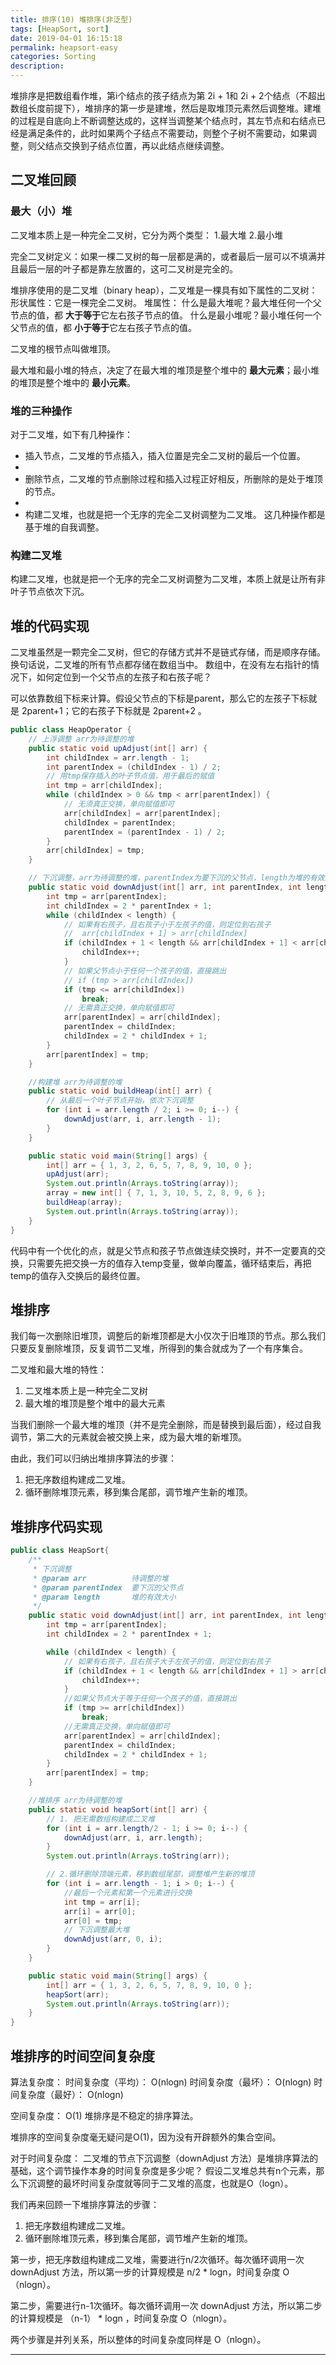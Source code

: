 ```yaml
---
title: 排序(10) 堆排序(非泛型)
tags: [HeapSort, sort]
date: 2019-04-01 16:15:18
permalink: heapsort-easy
categories: Sorting
description:
---
```

<p class="description">堆排序是把数组看作堆，第i个结点的孩子结点为第 2i + 1和 2i + 2个结点（不超出数组长度前提下），堆排序的第一步是建堆，然后是取堆顶元素然后调整堆。建堆的过程是自底向上不断调整达成的，这样当调整某个结点时，其左节点和右结点已经是满足条件的，此时如果两个子结点不需要动，则整个子树不需要动，如果调整，则父结点交换到子结点位置，再以此结点继续调整。</p>


<!-- more -->

## 二叉堆回顾
### 最大（小）堆
二叉堆本质上是一种完全二叉树，它分为两个类型：
1.最大堆
2.最小堆

完全二叉树定义：如果一棵二叉树的每一层都是满的，或者最后一层可以不填满并且最后一层的叶子都是靠左放置的，这可二叉树是完全的。

堆排序使用的是二叉堆（binary heap），二叉堆是一棵具有如下属性的二叉树：
形状属性：它是一棵完全二叉树。
堆属性：
什么是最大堆呢？最大堆任何一个父节点的值，都 **大于等于**它左右孩子节点的值。
什么是最小堆呢？最小堆任何一个父节点的值，都 **小于等于**它左右孩子节点的值。

二叉堆的根节点叫做堆顶。

最大堆和最小堆的特点，决定了在最大堆的堆顶是整个堆中的 **最大元素**；最小堆的堆顶是整个堆中的 **最小元素**。

### 堆的三种操作

对于二叉堆，如下有几种操作：
- 插入节点，二叉堆的节点插入，插入位置是完全二叉树的最后一个位置。
- 
- 删除节点，二叉堆的节点删除过程和插入过程正好相反，所删除的是处于堆顶的节点。
- 
- 构建二叉堆，也就是把一个无序的完全二叉树调整为二叉堆。
这几种操作都是基于堆的自我调整。



### 构建二叉堆
构建二叉堆，也就是把一个无序的完全二叉树调整为二叉堆，本质上就是让所有非叶子节点依次下沉。

## 堆的代码实现

二叉堆虽然是一颗完全二叉树，但它的存储方式并不是链式存储，而是顺序存储。换句话说，二叉堆的所有节点都存储在数组当中。
数组中，在没有左右指针的情况下，如何定位到一个父节点的左孩子和右孩子呢？

可以依靠数组下标来计算。假设父节点的下标是parent，那么它的左孩子下标就是 2parent+1；它的右孩子下标就是  2parent+2 。

```java 堆的上浮和下浮调整操作
public class HeapOperator {
    // 上浮调整 arr为待调整的堆
    public static void upAdjust(int[] arr) {
        int childIndex = arr.length - 1;
        int parentIndex = (childIndex - 1) / 2;
        // 用tmp保存插入的叶子节点值，用于最后的赋值
        int tmp = arr[childIndex];
        while (childIndex > 0 && tmp < arr[parentIndex]) {
            // 无须真正交换，单向赋值即可
            arr[childIndex] = arr[parentIndex];
            childIndex = parentIndex;
            parentIndex = (parentIndex - 1) / 2;
        }
        arr[childIndex] = tmp;
    }

    // 下沉调整，arr为待调整的堆，parentIndex为要下沉的父节点，length为堆的有效大小
    public static void downAdjust(int[] arr, int parentIndex, int length) {
        int tmp = arr[parentIndex];
        int childIndex = 2 * parentIndex + 1;
        while (childIndex < length) {
            // 如果有右孩子，且右孩子小于左孩子的值，则定位到右孩子
            //  arr[childIndex + 1] > arr[childIndex]
            if (childIndex + 1 < length && arr[childIndex + 1] < arr[childIndex]) {
                childIndex++;
            }
            // 如果父节点小于任何一个孩子的值，直接跳出
            // if (tmp > arr[childIndex]) 
            if (tmp <= arr[childIndex]) 
                break;
            // 无需真正交换，单向赋值即可
            arr[parentIndex] = arr[childIndex];
            parentIndex = childIndex;
            childIndex = 2 * childIndex + 1;
        }
        arr[parentIndex] = tmp;
    }

    //构建堆 arr为待调整的堆
    public static void buildHeap(int[] arr) {
        // 从最后一个叶子节点开始，依次下沉调整
        for (int i = arr.length / 2; i >= 0; i--) {
            downAdjust(arr, i, arr.length - 1);
        }
    }

    public static void main(String[] args) {
        int[] arr = { 1, 3, 2, 6, 5, 7, 8, 9, 10, 0 };
        upAdjust(arr);
        System.out.println(Arrays.toString(array));
        array = new int[] { 7, 1, 3, 10, 5, 2, 8, 9, 6 };
        buildHeap(array);
        System.out.println(Arrays.toString(array));
    }
}
```

代码中有一个优化的点，就是父节点和孩子节点做连续交换时，并不一定要真的交换，只需要先把交换一方的值存入temp变量，做单向覆盖，循环结束后，再把temp的值存入交换后的最终位置。


## 堆排序
我们每一次删除旧堆顶，调整后的新堆顶都是大小仅次于旧堆顶的节点。那么我们只要反复删除堆顶，反复调节二叉堆，所得到的集合就成为了一个有序集合。

二叉堆和最大堆的特性：
1. 二叉堆本质上是一种完全二叉树
2. 最大堆的堆顶是整个堆中的最大元素

当我们删除一个最大堆的堆顶（并不是完全删除，而是替换到最后面），经过自我调节，第二大的元素就会被交换上来，成为最大堆的新堆顶。

由此，我们可以归纳出堆排序算法的步骤：
1. 把无序数组构建成二叉堆。
2. 循环删除堆顶元素，移到集合尾部，调节堆产生新的堆顶。

## 堆排序代码实现
```java 堆排序实现
public class HeapSort{
    /**
     * 下沉调整
     * @param arr          待调整的堆
     * @param parentIndex  要下沉的父节点
     * @param length       堆的有效大小
     */
    public static void downAdjust(int[] arr, int parentIndex, int length) {
        int tmp = arr[parentIndex];
        int childIndex = 2 * parentIndex + 1;

        while (childIndex < length) {
            // 如果有右孩子，且右孩子大于左孩子的值，则定位到右孩子
            if (childIndex + 1 < length && arr[childIndex + 1] > arr[childIndex]) {
                childIndex++;
            }
            //如果父节点大于等于任何一个孩子的值，直接跳出
            if (tmp >= arr[childIndex]) 
                break;
            //无需真正交换，单向赋值即可
            arr[parentIndex] = arr[childIndex];
            parentIndex = childIndex;
            childIndex = 2 * childIndex + 1;
        }
        arr[parentIndex] = tmp;
    }

    //堆排序 arr为待调整的堆
    public static void heapSort(int[] arr) {
        // 1. 把无需数组构建成二叉堆
        for (int i = arr.length/2 - 1; i >= 0; i--) {
            downAdjust(arr, i, arr.length);
        }
        System.out.println(Arrays.toString(arr));

        // 2.循环删除顶端元素，移到数组尾部，调整堆产生新的堆顶
        for (int i = arr.length - 1; i > 0; i--) {
            //最后一个元素和第一个元素进行交换
            int tmp = arr[i];
            arr[i] = arr[0];
            arr[0] = tmp;
            // 下沉调整最大堆
            downAdjust(arr, 0, i);
        }
    }

    public static void main(String[] args) {
        int[] arr = { 1, 3, 2, 6, 5, 7, 8, 9, 10, 0 };
        heapSort(arr);
        System.out.println(Arrays.toString(arr));
    }
}
```

## 堆排序的时间空间复杂度

算法复杂度：
时间复杂度（平均）： O(nlogn)
时间复杂度（最坏）： O(nlogn)
时间复杂度（最好）： O(nlogn)

空间复杂度：  O(1)
堆排序是不稳定的排序算法。

堆排序的空间复杂度毫无疑问是O(1)，因为没有开辟额外的集合空间。

对于时间复杂度：
二叉堆的节点下沉调整（downAdjust 方法）是堆排序算法的基础，这个调节操作本身的时间复杂度是多少呢？
假设二叉堆总共有n个元素，那么下沉调整的最坏时间复杂度就等同于二叉堆的高度，也就是O（logn）。

我们再来回顾一下堆排序算法的步骤：

1. 把无序数组构建成二叉堆。
2. 循环删除堆顶元素，移到集合尾部，调节堆产生新的堆顶。

第一步，把无序数组构建成二叉堆，需要进行n/2次循环。每次循环调用一次 downAdjust 方法，所以第一步的计算规模是  n/2 * logn，时间复杂度 O（nlogn）。

第二步，需要进行n-1次循环。每次循环调用一次 downAdjust 方法，所以第二步的计算规模是 （n-1） * logn ，时间复杂度 O（nlogn）。

两个步骤是并列关系，所以整体的时间复杂度同样是 O（nlogn）。

<hr />